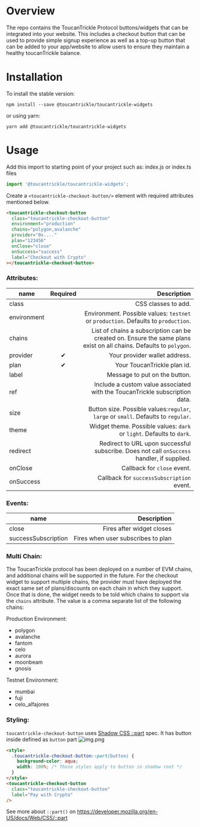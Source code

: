 # Overview

The repo contains the ToucanTrickle Protocol buttons/widgets that can be integrated into your website. This includes a
checkout button that can be used to provide simple signup experience as well as a top-up button that can be added
to your app/website to allow users to ensure they maintain a healthy toucanTrickle balance.

# Installation

To install the stable version:

```
npm install --save @toucantrickle/toucantrickle-widgets
```

or using yarn:

```
yarn add @toucantrickle/toucantrickle-widgets
```

# Usage

Add this import to starting point of your project such as: index.js or index.ts files

```ts
import '@toucantrickle/toucantrickle-widgets';
```

Create a `<toucantrickle-checkout-button/>` element with required attributes mentioned below.

```html
<toucantrickle-checkout-button
  class="toucantrickle-checkout-button"
  environment="production"
  chains="polygon,avalanche"
  provider="0x...."
  plan="123456"
  onClose="close"
  onSuccess="success"
  label="Checkout with Crypto"
></toucantrickle-checkout-button>
```

### Attributes:

| name       | Required |                                                                                                        Description |
|------------|:--------:|-------------------------------------------------------------------------------------------------------------------:|
| class      |          |                                                                                                CSS classes to add. |
| environment |          |                                 Environment. Possible values: `testnet` or `production`. Defaults to `production`. |
| chains     |          | List of chains a subscription can be created on. Ensure the same plans exist on all chains. Defaults to `polygon`. |
| provider   |    ✔     |                                                                                      Your provider wallet address. |
| plan       |    ✔     |                                                                                                 Your ToucanTrickle plan id. |
| label      |          |                                                                                      Message to put on the button. |
| ref        |          |                                                 Include a custom value associated with the ToucanTrickle subscription data. |
| size       |          |                                 Button size. Possible values:`regular`, `large` or `small`. Defaults to `regular`. |
| theme      |          |                                              Widget theme. Possible values: `dark` or `light`. Defaults to `dark`. |
| redirect   |          |                         Redirect to URL upon successful subscribe. Does not call `onSuccess` handler, if supplied. |
| onClose    |          |                                                                                        Callback for `close` event. |
| onSuccess  |          |                                                                          Callback for `successSubscription` event. |

### Events:

| name                |                        Description |
| ------------------- | ---------------------------------: |
| close               |          Fires after widget closes |
| successSubscription | Fires when user subscribes to plan |

### Multi Chain:

The ToucanTrickle protocol has been deployed on a number of EVM chains, and additional chains will be supported in the future. For the 
checkout widget to support multiple chains, the provider must have deployed the exact same set of plans/discounts on each
chain in which they support. Once that is done, the widget needs to be told which chains to support via the `chains`
attribute. The value is a comma separate list of the following chains:

Production Environment:
* polygon
* avalanche
* fantom
* celo
* aurora
* moonbeam
* gnosis

Testnet Environment:
* mumbai
* fuji
* celo_alfajores


### Styling:

`toucantrickle-checkout-button` uses [Shadow CSS ::part](https://github.com/fergald/docs/blob/master/explainers/css-shadow-parts-1.md) spec. It has button inside defined as `button` part
![img.png](docs/button_part.png)

```html
<style>
  .toucantrickle-checkout-button::part(button) {
    background-color: aqua;
    width: 100%; /* Those styles apply to button in shadow root */
  }
</style>
<toucantrickle-checkout-button
  class="toucantrickle-checkout-button"
  label="Pay with Crypto"
/>
```

See more about `::part()` on https://developer.mozilla.org/en-US/docs/Web/CSS/::part
